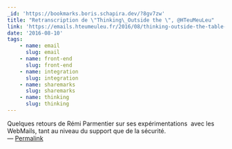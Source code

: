 ```yaml
---
_id: 'https://bookmarks.boris.schapira.dev/?8gv7zw'
title: "Retranscription de \"Thinking\_Outside the \", @HTeuMeuLeu"
link: 'https://emails.hteumeuleu.fr/2016/08/thinking-outside-the-table-tedc-2016/'
date: '2016-08-10'
tags:
    - name: email
      slug: email
    - name: front-end
      slug: front-end
    - name: integration
      slug: integration
    - name: sharemarks
      slug: sharemarks
    - name: thinking
      slug: thinking
---
```


Quelques retours de Rémi Parmentier sur ses expérimentations &nbsp;avec les
WebMails, tant au niveau du support que de la sécurité. <br>&#8212;
<a href="https://bookmarks.boris.schapira.dev/?8gv7zw" title="Permalink">Permalink</a>
